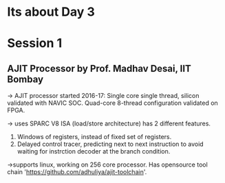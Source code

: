 # Its about Day 3

# Session 1
## AJIT Processor by Prof. Madhav Desai, IIT Bombay
-> AJIT processor started 2016-17: Single core single thread, silicon validated with NAVIC SOC. Quad-core 8-thread configuration validated on FPGA. 

-> uses SPARC V8 ISA (load/store architecture) has 2 different features. 
1. Windows of registers, instead of fixed set of registers.
2. Delayed control tracer, predicting next to next instruction to avoid waiting for instrction decoder at the branch condition.

->supports linux, working on 256 core processor. Has opensource tool chain 'https://github.com/adhuliya/ajit-toolchain'.


